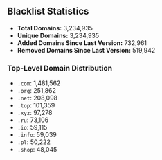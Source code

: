 ## Blacklist Statistics

- **Total Domains:** 3,234,935
- **Unique Domains:** 3,234,935
- **Added Domains Since Last Version:** 732,961
- **Removed Domains Since Last Version:** 519,942

### Top-Level Domain Distribution

-  `.com`: 1,481,562
-  `.org`: 251,862
-  `.net`: 208,098
-  `.top`: 101,359
-  `.xyz`: 97,278
-  `.ru`: 73,106
-  `.io`: 59,115
-  `.info`: 59,039
-  `.pl`: 50,222
-  `.shop`: 48,045
